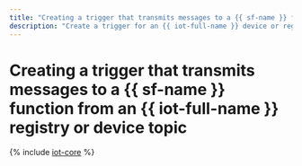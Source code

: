 ```yaml
---
title: "Creating a trigger that transmits messages to a {{ sf-name }} function from an {{ iot-full-name }} registry or device topic"
description: "Create a trigger for an {{ iot-full-name }} device or registry topic to process message copies in a {{ sf-name }} function."
---
```


# Creating a trigger that transmits messages to a {{ sf-name }} function from an {{ iot-full-name }} registry or device topic

{% include [iot-core](../../../_includes/functions/iot-core-trigger-create.md) %}